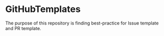 # GitHubTemplates
The purpose of this repository is finding best-practice for Issue template and PR template.
